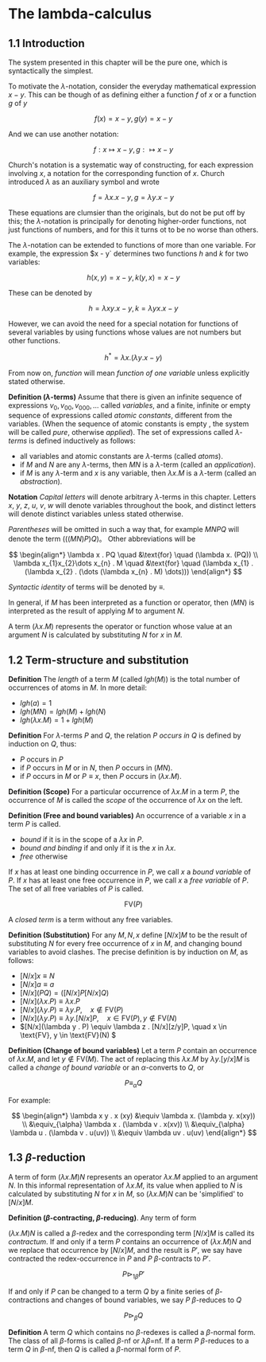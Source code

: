 # The lambda-calculus

## 1.1 Introduction

The system presented in this chapter will be the pure one, which is
syntactically the simplest.

To motivate the $\lambda$-notation, consider the everyday mathematical
expression $x-y$. This can be though of as defining either a function
$f$ of $x$ or a function $g$ of $y$

$$
f(x) = x - y, g(y) = x - y
$$

And we can use another notation:

$$
f: x \mapsto x - y, g: \mapsto x - y
$$

Church's notation is a systematic way of constructing, for each expression
involving $x$, a notation for the corresponding function of $x$. Church
introduced $\lambda$ as an auxiliary symbol and wrote

$$
f = \lambda x . x - y, g = \lambda y . x - y
$$

These equations are clumsier than the originals, but do not be put off by
this; the $\lambda$-notation is principally for denoting higher-order functions,
not just functions of numbers, and for this it turns ot to be no worse
than others.

The $\lambda$-notation can be extended to functions of more than one variable.
For example, the expression $x - y` determines two functions $h$ and $k$ for
two variables:

$$
h(x, y) = x − y, k(y, x) = x − y
$$

These can be denoted by

$$
h = \lambda xy . x - y, k = \lambda yx . x - y
$$

However, we can avoid the need for a special notation for functions of several
variables by using functions whose values are not numbers but other functions.

$$
h^{*} = \lambda x . (\lambda y . x - y)
$$

From now on, *function* will mean *function of one variable* unless explicitly
stated otherwise.

**Definition ($\lambda$-terms)** Assume that there is given an infinite
sequence of expressions $v_{0}, v_{00}, v_{000}, \dots$ called *variables*,
and a finite, infinite or empty sequence of expressions called *atomic constants*,
different from the variables. (When the sequence of atomic constants is empty
, the system will be called *pure*, otherwise *applied*). The set of expressions
called *$\lambda$-terms* is defined inductively as follows:

+ all variables and atomic constants are $\lambda$-terms (called *atoms*).
+ if $M$ and $N$ are any $\lambda$-terms, then $MN$ is a $\lambda$-term (called an
*application*).
+ if $M$ is any $\lambda$-term and $x$ is any variable, then $\lambda x . M$ is a
$\lambda$-term (called an *abstraction*).

**Notation** *Capital letters* will denote arbitrary $\lambda$-terms in this
chapter. Letters $x$, $y$, $z$, $u$, $v$, $w$ will denote variables throughout
the book, and distinct letters will denote distinct variables unless stated
otherwise.

*Parentheses* will be omitted in such a way that, for example $MNPQ$ will denote
the term $(((MN)P)Q)$。 Other abbreviations will be

$$
\begin{align*}
\lambda x . PQ  \quad &\text{for} \quad (\lambda x. (PQ)) \\
\lambda x_{1}x_{2}\dots x_{n} . M \quad &\text{for} \quad (\lambda x_{1} . (\lambda
 x_{2} . (\dots (\lambda x_{n} . M) \dots)))
\end{align*}
$$

*Syntactic identity* of terms will be denoted by $\equiv$.

In general, if $M$ has been interpreted as a function or operator, then $(MN)$ is
interpreted as the result of applying $M$ to argument $N$.

A term $(\lambda x . M)$ represents the operator or function whose value at an
argument $N$ is calculated by substituting $N$ for $x$ in $M$.

## 1.2 Term-structure and substitution

**Definition** The *length* of a term $M$ (called $lgh(M)$) is the total number
of occurrences of atoms in $M$. In more detail:

+ $lgh(a) = 1$
+ $lgh(MN) = lgh(M) + lgh(N)$
+ $lgh(\lambda x . M) = 1 + lgh(M)$

**Definition** For $\lambda$-terms $P$ and $Q$, the relation $P$ *occurs in* $Q$
is defined by induction on $Q$, thus:

+ $P$ occurs in $P$
+ if $P$ occurs in $M$ or in $N$, then $P$ occurs in $(MN)$.
+ if $P$ occurs in $M$ or $P \equiv x$, then $P$ occurs in $(\lambda x . M)$.

**Definition (Scope)** For a particular occurrence of $\lambda x . M$ in a term
$P$, the occurrence of $M$ is called the *scope* of the occurrence of $\lambda x$
on the left.

**Definition (Free and bound variables)** An occurrence of a variable $x$ in a term
$P$ is called.

+ *bound* if it is in the scope of a $\lambda x$ in $P$.
+ *bound and binding* if and only if it is the $x$ in $\lambda x$.
+ *free* otherwise

If $x$ has at least one binding occurrence in $P$, we call $x$ a *bound variable* of
$P$. If $x$ has at least one free occurrence in $P$, we call $x$ a *free variable* of
$P$. The set of all free variables of $P$ is called.

$$
\text{FV}(P)
$$

A *closed term* is a term without any free variables.

**Definition (Substitution)** For any $M,N,x$ define $[N/x]M$ to be the result of
substituting $N$ for every free occurrence of $x$ in $M$, and changing bound variables
to avoid clashes. The precise definition is by induction on $M$, as follows:

+ $[N/x]x \equiv N$
+ $[N/x]a \equiv a$
+ $[N/x](PQ) = ([N/x]P[N/x]Q)$
+ $[N/x](\lambda x . P) \equiv \lambda x. P$
+ $[N/x](\lambda y . P) \equiv \lambda y . P, \quad x \notin \text{FV}(P)$
+ $[N/x](\lambda y . P) \equiv \lambda y . [N/x]P, \quad x \in \text{FV}(P), y \notin \text{FV}(N)$
+ $[N/x](\lambda y . P) \equiv \lambda z . [N/x][z/y]P, \quad x \in \text{FV}, y \in \text{FV}(N) $

**Definition (Change of bound variables)** Let a term $P$ contain an
occurrence of $\lambda x . M$, and let $y \notin \text{FV}(M)$. The
act of replacing this $\lambda x . M$ by $\lambda y . [y/x]M$
is called a *change of bound variable* or an $\alpha$-converts to $Q$,
or

$$
P \equiv_{\alpha} Q
$$

For example:

$$
\begin{align*}
\lambda x y . x (xy) &\equiv \lambda x. (\lambda y. x(xy)) \\
&\equiv_{\alpha} \lambda x . (\lambda v . x(xv)) \\
&\equiv_{\alpha} \lambda u . (\lambda v . u(uv)) \\
&\equiv \lambda uv . u(uv)
\end{align*}
$$

## 1.3 $\beta$-reduction

A term of form $(\lambda x . M)N$ represents an operator $\lambda x . M$ applied
to an argument $N$. In this informal representation of $\lambda x . M$, its value
when applied to $N$ is calculated by substituting $N$ for $x$
in $M$, so $(\lambda x . M) N$ can be 'simplified' to $[N/x]M$.

**Definition ($\beta$-contracting, $\beta$-reducing)**. Any term of form

$(\lambda x. M) N$ is called a $\beta$-redex and the corresponding term
$[N/x]M$ is called its *contractum*. If and only if a term $P$
contains an occurrence of $(\lambda x . M) N$ and we replace that
occurrence by $[N /x]M$, and the result is $P'$, we say have contracted
the redex-occurrence in $P$ and $P$ $\beta$-contracts to $P'$.

$$
P \rhd_{1\beta} P'
$$

If and only if $P$ can be changed to a term $Q$ by a finite series of
$\beta$-contractions and changes of bound variables, we say $P$ $\beta$-reduces to $Q$

$$
P \rhd_{\beta} Q
$$

**Definition** A term $Q$ which contains no $\beta$-redexes is called
a $\beta$-normal form. The class of all $\beta$-forms is called
$\beta$-nf or $\lambda \beta$=nf. If a term $P$ $\beta$-reduces
to a term $Q$ in $\beta$-nf, then $Q$ is called a $\beta$-normal form of $P$.
